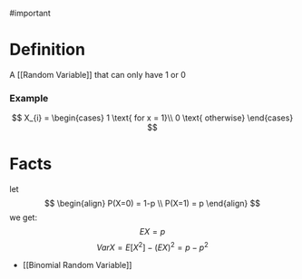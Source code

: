#important 
# Definition

A [[Random Variable]] that can only have 1 or 0

### Example
$$
X_{i} = \begin{cases}
1 \text{ for x = 1}\\
0 \text{  otherwise}
\end{cases}
$$
# Facts

let
$$
\begin{align}
P(X=0) = 1-p \\
P(X=1) = p
\end{align}
$$
we get:
$$
EX = p
$$
$$
Var X = E[X^2] - (EX)^2 = p-p^2
$$

- [[Binomial Random Variable]]
